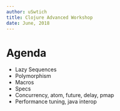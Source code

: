 ```yaml
---
author: uSwtich
title: Clojure Advanced Workshop
date: June, 2018
---
```


# Agenda

* Lazy Sequences
* Polymorphism
* Macros
* Specs
* Concurrency, atom, future, delay, pmap
* Performance tuning, java interop
